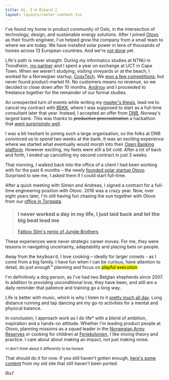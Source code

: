 ```yaml
---
title: Hi, I'm Rikard 👋
layout: layouts/center-content.tsx
---
```


I've found my home in product community of Oslo, in the intersection of technology, design, and sustainable energy solutions. After I joined [Otovo](https://otovo.com/) as their fourth engineer, I've helped grow the company from a small team to where we are today. We have installed solar power in tens of thousands of homes across 13 European countries. And we're [not done](https://twitter.com/rix1/status/1688663122385457153) yet.

Life's path is never straight. During my informatics studies at NTNU in Trondheim, [my partner](https://github.com/sirihol) and I spent a year on exchange at UCT in Cape Town. When we weren’t studying, visiting vineyards or at the beach, I worked for a Norwegian startup, [CosyTech](https://www.crunchbase.com/organization/cosytech). We [won a few competitions](https://twitter.com/Torildnm/status/617090179862523908), but never found product-market fit. No customers means no revenue, so we decided to close down after 10 months. [Andrroy](https://github.com/andrroy) and I proceeded to freelance together for the remainder of our formal studies.

An unexpected turn of events while writing my [master's thesis](https://ntnuopen.ntnu.no/ntnu-xmlui/handle/11250/2403242), lead me to cancel my contract with [BEKK](https://www.bekk.no/), where I was supposed to start as a full-time consultant later that year. Instead, I accepted an offer from [DNB](https://www.dnb.no/), Norway's largest bank. This was thanks to <s>productive procrastination</s> a hackathon that [went surprisingly well](https://www.dnb.no/dnbnyheter/no/din-okonomi/dnb-utfordrer-studenter-til-a-vise-seg-frem).

I was a bit hesitant to joining such a large organisation, so the folks at DNB convinced us to spend two weeks at the bank. It was an exciting experience where we started what eventually would morph into their [Open Banking platform](https://developer.dnb.no/). However exciting, my feets were still a bit cold. After a lot of back and forth, I ended up cancelling my second contract in just 3 weeks.

That morning, I walked back into the office of a client I had been working with for the past 6 months – the newly [founded solar startup Otovo](https://www.dn.no/solenergi/grunder/energi/selger-teslaen-for-a-folge-i-elon-musks-fotspor/1-1-5560478).
Surprised to see me, I asked them if I could start full-time.

After a quick meeting with Simen and Andreas, I signed a contract for a full-time engineering position with Otovo. 2016 was a crazy year. Now, over eight years later, I'm still having fun chasing the sun together with Otovo from our [office in Torggata](https://maps.app.goo.gl/QVtntdVEEdDjDazK7).

> ### I never worked a day in my life, I just laid back and let the big beat lead me
>
> [Fatboy Slim's remix of Jungle Brothers](https://soundcloud.com/theclassicmixcdseries/on-the-floor-at-the-boutique-fatboy-slim)

These experiences were never strategic career moves. For me, they were lessons in navigating uncertainty, adaptability and placing bets on people.

Away from the <kbd>keyboard</kbd>, I love cooking – ideally for larger crowds - as I come from a big family. I have fun when I can be curious, have attention to detail, do _just enough™_ planning and focus on <mark>playful execution</mark>.

I'm definitively a dog person, as I've had two Belgian shepherds since 2007. In addition to providing unconditional love, they have been, and still are a daily reminder that patience and training go a long way.

Life is better with music, which is why I listen to it [pretty much all day](https://www.last.fm/user/rikardeide). Long distance running and tap dancing are my go-to activities for a mental and physical balance.

In conclusion, I approach work as I do life\* with a blend of ambition, inspiration and a hands-on attitude. Whether I'm leading product people at Otovo, planning missions as a squad leader in the [Norwegian Army Reserves](https://www.forsvaret.no/heimevernet) or cooking for children at [Feriekolonien](https://www.feriekolonien.no/), I like mixing theory and practice. I care about about making an impact, not just making noise.

<small>\*I don't think about it differently to be honest</small>

That should do it for now. If you still haven't gotten enough, [here's some content](https://rix1-dev.vercel.app/posts) from my old site that still haven't been ported.

_Rix1_
